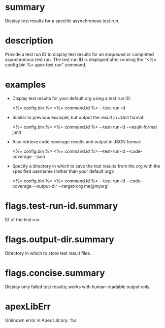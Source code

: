 # summary

Display test results for a specific asynchronous test run.

# description

Provide a test run ID to display test results for an enqueued or completed asynchronous test run. The test run ID is displayed after running the "<%= config.bin %> apex test run" command.

# examples

- Display test results for your default org using a test run ID:

  <%= config.bin %> <%= command.id %> --test-run-id <test run id>

- Similar to previous example, but output the result in JUnit format:

  <%= config.bin %> <%= command.id %> --test-run-id <test run id> --result-format junit

- Also retrieve code coverage results and output in JSON format:

  <%= config.bin %> <%= command.id %> --test-run-id <test run id> --code-coverage --json

- Specify a directory in which to save the test results from the org with the specified username (rather than your default org):

  <%= config.bin %> <%= command.id %> --test-run-id <test run id> --code-coverage --output-dir <path to outputdir> --target-org me@myorg'


# flags.test-run-id.summary

ID of the test run.

# flags.output-dir.summary

Directory in which to store test result files.

# flags.concise.summary

Display only failed test results; works with human-readable output only.

# apexLibErr

Unknown error in Apex Library: %s
